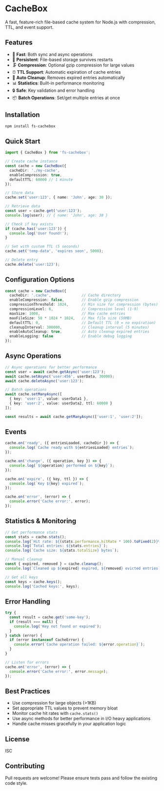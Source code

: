 # CacheBox

A fast, feature-rich file-based cache system for Node.js with compression, TTL, and event support.

## Features

- 🚀 **Fast**: Both sync and async operations
- 💾 **Persistent**: File-based storage survives restarts  
- 🗜️ **Compression**: Optional gzip compression for large values
- ⏰ **TTL Support**: Automatic expiration of cache entries
- 🧹 **Auto Cleanup**: Removes expired entries automatically
- 📊 **Statistics**: Built-in performance monitoring
- 🔒 **Safe**: Key validation and error handling
- 📦 **Batch Operations**: Set/get multiple entries at once

## Installation

```bash
npm install fs-cachebox
```

## Quick Start

```typescript
import { CacheBox } from 'fs-cachebox';

// Create cache instance
const cache = new CacheBox({
  cacheDir: './my-cache',
  enableCompression: true,
  defaultTTL: 60000 // 1 minute
});

// Store data
cache.set('user:123', { name: 'John', age: 30 });

// Retrieve data
const user = cache.get('user:123');
console.log(user); // { name: 'John', age: 30 }

// Check if key exists
if (cache.has('user:123')) {
  console.log('User found!');
}

// Set with custom TTL (5 seconds)
cache.set('temp-data', 'expires soon', 5000);

// Delete entry
cache.delete('user:123');
```

## Configuration Options

```typescript
const cache = new CacheBox({
  cacheDir: '.cache',              // Cache directory
  enableCompression: false,        // Enable gzip compression
  compressionThreshold: 1024,      // Min size for compression (bytes)
  compressionLevel: 6,             // Compression level (1-9)
  maxSize: 1000,                   // Max cache entries
  maxFileSize: 50 * 1024 * 1024,   // Max file size (50MB)
  defaultTTL: 0,                   // Default TTL (0 = no expiration)
  cleanupInterval: 300000,         // Cleanup interval (5 minutes)
  enableAutoCleanup: true,         // Auto cleanup expired entries
  enableLogging: false             // Enable debug logging
});
```

## Async Operations

```typescript
// Async operations for better performance
const user = await cache.getAsync('user:123');
await cache.setAsync('user:456', userData, 30000);
await cache.deleteAsync('user:123');

// Batch operations
await cache.setManyAsync([
  { key: 'user:1', value: userData1 },
  { key: 'user:2', value: userData2, ttl: 60000 }
]);

const results = await cache.getManyAsync(['user:1', 'user:2']);
```

## Events

```typescript
cache.on('ready', ({ entriesLoaded, cacheDir }) => {
  console.log(`Cache ready with ${entriesLoaded} entries`);
});

cache.on('change', ({ operation, key }) => {
  console.log(`${operation} performed on ${key}`);
});

cache.on('expire', ({ key, ttl }) => {
  console.log(`Key ${key} expired`);
});

cache.on('error', (error) => {
  console.error('Cache error:', error);
});
```

## Statistics & Monitoring

```typescript
// Get performance stats
const stats = cache.stats();
console.log(`Hit rate: ${(stats.performance.hitRate * 100).toFixed(2)}%`);
console.log(`Total entries: ${stats.entries}`);
console.log(`Cache size: ${stats.totalSize} bytes`);

// Manual cleanup
const { expired, removed } = cache.cleanup();
console.log(`Cleaned up ${expired} expired, ${removed} evicted entries`);

// Get all keys
const keys = cache.keys();
console.log('Cached keys:', keys);
```

## Error Handling

```typescript
try {
  const result = cache.get('some-key');
  if (result === null) {
    console.log('Key not found or expired');
  }
} catch (error) {
  if (error instanceof CacheError) {
    console.error(`Cache operation failed: ${error.operation}`);
  }
}

// Listen for errors
cache.on('error', (error) => {
  console.error('Cache error:', error.message);
});
```

## Best Practices

- Use compression for large objects (>1KB)
- Set appropriate TTL values to prevent memory bloat
- Monitor cache hit rates with `cache.stats()`
- Use async methods for better performance in I/O heavy applications
- Handle cache misses gracefully in your application logic

## License

ISC

## Contributing

Pull requests are welcome! Please ensure tests pass and follow the existing code style.